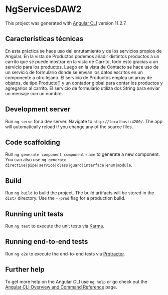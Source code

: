 # NgServicesDAW2

This project was generated with [Angular CLI](https://github.com/angular/angular-cli) version 11.2.7.

## Características técnicas

En esta práctica se hace uso del enrutamiento y de los servicios propios de Angular. En la vista de Productos podemos añadir distintos productos a un carrito que se puede mostrar en la vista de Carrito, todo esto gracias a un servicio para los productos. Luego en la vista de Contacto se hace uso de un servicio de formulario donde se envían los datos escritos en un componente a otro lejano. El servicio de Productos emplea un array de objetos, de tipo Producto[] y un contador global para contar los productos y agregarlos al carrito. El servicio de formulario utiliza dos String para enviar un mensaje con un nombre.

## Development server

Run `ng serve` for a dev server. Navigate to `http://localhost:4200/`. The app will automatically reload if you change any of the source files.

## Code scaffolding

Run `ng generate component component-name` to generate a new component. You can also use `ng generate directive|pipe|service|class|guard|interface|enum|module`.

## Build

Run `ng build` to build the project. The build artifacts will be stored in the `dist/` directory. Use the `--prod` flag for a production build.

## Running unit tests

Run `ng test` to execute the unit tests via [Karma](https://karma-runner.github.io).

## Running end-to-end tests

Run `ng e2e` to execute the end-to-end tests via [Protractor](http://www.protractortest.org/).

## Further help

To get more help on the Angular CLI use `ng help` or go check out the [Angular CLI Overview and Command Reference](https://angular.io/cli) page.
